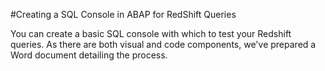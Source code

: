 #Creating a SQL Console in ABAP for RedShift Queries

You can create a basic SQL console with which to test your Redshift queries.  As there are both visual and code components, we've prepared a Word document detailing the process.
